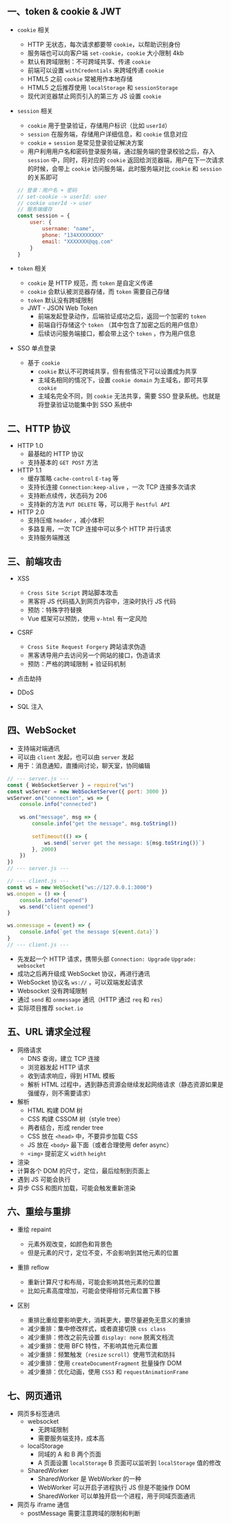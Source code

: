 ## 一、token & cookie & JWT

- `cookie` 相关
  - HTTP 无状态，每次请求都要带 `cookie`，以帮助识别身份
  - 服务端也可以向客户端 `set-cookie`，`cookie` 大小限制 4kb
  - 默认有跨域限制：不可跨域共享、传递 `cookie`
  - 前端可以设置 `withCredentials` 来跨域传递 `cookie`
  - HTML5 之前 `cookie` 常被用作本地存储
  - HTML5 之后推荐使用 `localStorage` 和 `sessionStorage`
  - 现代浏览器禁止网页引入的第三方 JS 设置 `cookie`

- `session` 相关

  - `cookie` 用于登录验证，存储用户标识（比如 `userId`）
  - `session` 在服务端，存储用户详细信息，和 `cookie` 信息对应
  - `cookie` + `session` 是常见登录验证解决方案
  - 用户利用用户名和密码登录服务端，通过服务端的登录校验之后，存入 `session` 中，同时，将对应的 `cookie` 返回给浏览器端，用户在下一次请求的时候，会带上 `cookie` 访问服务端，此时服务端对比 `cookie` 和 `session` 的关系即可

  ```js
  // 登录：用户名 + 密码
  // set-cookie -> userId: user
  // cookie userId -> user
  // 服务端缓存
  const session = {
      user: {
          username: "name",
          phone: "134XXXXXXXX"
          email: "XXXXXXX@qq.com"
      }
  }
  ```

- `token` 相关

  - `cookie` 是 HTTP 规范，而 `token` 是自定义传递
  - `cookie` 会默认被浏览器存储，而 `token` 需要自己存储
  - `token` 默认没有跨域限制
  - JWT - JSON Web Token  
    - 前端发起登录动作，后端验证成功之后，返回一个加密的 `token`
    - 前端自行存储这个 `token` （其中包含了加密之后的用户信息）
    - 后续访问服务端接口，都会带上这个 `token` ，作为用户信息

- SSO 单点登录
  - 基于 `cookie`
    - `cookie` 默认不可跨域共享，但有些情况下可以设置成为共享
    - 主域名相同的情况下，设置 `cookie domain` 为主域名，即可共享 `cookie`
    - 主域名完全不同，则 `cookie` 无法共享，需要 SSO 登录系统。也就是将登录验证功能集中到 SSO 系统中

## 二、HTTP 协议

- HTTP 1.0
  - 最基础的 HTTP 协议
  - 支持基本的 `GET POST` 方法
- HTTP 1.1
  - 缓存策略 `cache-control` `E-tag` 等
  - 支持长连接 `Connection:keep-alive` ，一次 TCP 连接多次请求
  - 支持断点续传，状态码为 206
  - 支持新的方法 `PUT DELETE` 等，可以用于 `Restful API`
- HTTP 2.0
  - 支持压缩 `header` ，减小体积
  - 多路复用，一次 TCP 连接中可以多个 HTTP 并行请求
  - 支持服务端推送

## 三、前端攻击

- XSS
  - `Cross Site Script` 跨站脚本攻击
  - 黑客将 JS 代码插入到网页内容中，渲染时执行 JS 代码
  - 预防：特殊字符替换  
  - Vue 框架可以预防，使用 `v-html` 有一定风险

- CSRF
  - `Cross Site Request Forgery` 跨站请求伪造
  - 黑客诱导用户去访问另一个网站的接口，伪造请求
  - 预防：严格的跨域限制 + 验证码机制

- 点击劫持
- DDoS
- SQL 注入

## 四、WebSocket

- 支持端对端通讯
- 可以由 `client` 发起，也可以由 `server` 发起
- 用于：消息通知，直播间讨论，聊天室，协同编辑

```js
// --- server.js ---
const { WebSocketServer } = require("ws")
const wsServer = new WebSocketServer({ port: 3000 })
wsServer.on("connection", ws => {
    console.info("connected")
    
    ws.on("message", msg => {
        console.info("get the message", msg.toString())
        
        setTimeout(() => {
            ws.send(`server get the message: ${msg.toString()}`)
        }, 2000)
    })
})
// --- server.js ---

// --- client.js ---
const ws = new WebSocket("ws://127.0.0.1:3000")
ws.onopen = () => {
    console.info("opened")
    ws.send("client opened")
}

ws.onmessage = (event) => {
    console.info(`get the message ${event.data}`)
}
// --- client.js ---
```

- 先发起一个 HTTP 请求，携带头部 `Connection: Upgrade` `Upgrade: websocket`
- 成功之后再升级成 WebSocket 协议，再进行通讯
- WebSocket 协议名 `ws://` ，可以双端发起请求
- Websocket 没有跨域限制
- 通过 `send` 和 `onmessage` 通讯（HTTP 通过 `req` 和 `res`）
- 实际项目推荐 `socket.io`

## 五、URL 请求全过程

- 网络请求
  - DNS 查询，建立 TCP 连接
  - 浏览器发起 HTTP 请求
  - 收到请求响应，得到 HTML 模板
  - 解析 HTML 过程中，遇到静态资源会继续发起网络请求（静态资源如果是强缓存，则不需要请求）
- 解析
  - HTML 构建 DOM 树
  - CSS 构建 CSSOM 树（style tree）
  - 两者结合，形成 render tree
  - CSS 放在 `<head>` 中，不要异步加载 CSS
  - JS 放在 `<body>` 最下面（或者合理使用 defer async）
  - `<img>` 提前定义 `width` `height`
-  渲染
  - 计算各个 DOM 的尺寸，定位，最后绘制到页面上
  - 遇到 JS 可能会执行
  - 异步 CSS 和图片加载，可能会触发重新渲染

## 六、重绘与重排

- 重绘 repaint
  - 元素外观改变，如颜色和背景色
  - 但是元素的尺寸，定位不变，不会影响到其他元素的位置

- 重排 reflow
  - 重新计算尺寸和布局，可能会影响其他元素的位置
  - 比如元素高度增加，可能会使得相邻元素位置下移
- 区别
  - 重排比重绘要影响更大，消耗更大，要尽量避免无意义的重排
  - 减少重排：集中修改样式，或者直接切换 `css class`
  - 减少重排：修改之前先设置 `display: none` 脱离文档流
  - 减少重排：使用 BFC 特性，不影响其他元素位置
  - 减少重排：频繁触发（`resize` `scroll`）使用节流和防抖
  - 减少重排：使用 `createDocumentFragment` 批量操作 DOM
  - 减少重排：优化动画，使用 `CSS3` 和 `requestAnimationFrame`

## 七、网页通讯

- 网页多标签通讯
  - websocket
    - 无跨域限制
    - 需要服务端支持，成本高
  - localStorage
    - 同域的 A 和 B 两个页面
    - A 页面设置 `localStorage` B 页面可以监听到 `localStorage` 值的修改
  - SharedWorker
    - SharedWorker 是 WebWorker 的一种
    - WebWorker 可以开启子进程执行 JS 但是不能操作 DOM
    - SharedWorker 可以单独开启一个进程，用于同域页面通讯
- 网页与 iframe 通信
  -  postMessage 需要注意跨域的限制和判断



